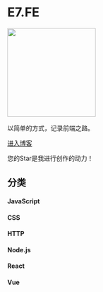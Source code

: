# E7.FE

<img style="display:block;margin-bottom: 15px" width="200" src="https://github.com/ximolang/E7.FE/raw/master/images/logo.png"/>

以简单的方式，记录前端之路。

[进入博客](https://github.com/ximolang/E7.FE/issues)

您的Star是我进行创作的动力！

## 分类

#### JavaScript

#### CSS

#### HTTP

#### Node.js

#### React

#### Vue
